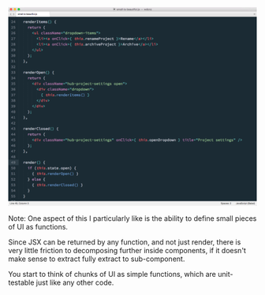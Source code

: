### Small is beautiful

---

<a href="subl://open?url=file:///Users/vim/code/sketches/wdcnz-2015-react-tips-and-tricks/code-samples/small-is-beautiful.js"><img src="../../images/small-is-beautiful.png" style="margin-top: -60px; border: 0;" /></a>

Note:
One aspect of this I particularly like is the ability to define small pieces of UI as functions. 

Since JSX can be returned by any function, and not just render, there is very little friction to decomposing further inside components, if it doesn't make sense to extract fully extract to sub-component.

You start to think of chunks of UI as simple functions, which are unit-testable just like any other code.

